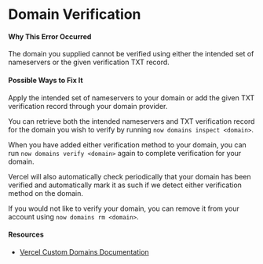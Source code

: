 # Domain Verification

#### Why This Error Occurred

The domain you supplied cannot be verified using either the intended set of nameservers or the given verification TXT record.

#### Possible Ways to Fix It

Apply the intended set of nameservers to your domain or add the given TXT verification record through your domain provider.

You can retrieve both the intended nameservers and TXT verification record for the domain you wish to verify by running `now domains inspect <domain>`.

When you have added either verification method to your domain, you can run `now domains verify <domain>` again to complete verification for your domain.

Vercel will also automatically check periodically that your domain has been verified and automatically mark it as such if we detect either verification method on the domain.

If you would not like to verify your domain, you can remove it from your account using `now domains rm <domain>`.

#### Resources

- [Vercel Custom Domains Documentation](https://vercel.com/docs/v2/custom-domains)
